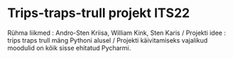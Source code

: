 # Trips-traps-trull projekt ITS22
Rühma liikmed : Andro-Sten Kriisa, William Kink, Sten Karis /
Projekti idee : trips traps trull mäng Pythoni alusel /
Projekti käivitamiseks vajalikud moodulid on kõik sisse ehitatud Pycharmi.
